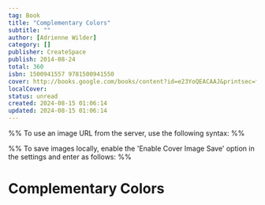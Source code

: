 ```yaml
---
tag: Book
title: "Complementary Colors"
subtitle: ""
author: [Adrienne Wilder]
category: []
publisher: CreateSpace
publish: 2014-08-24
total: 360
isbn: 1500941557 9781500941550
cover: http://books.google.com/books/content?id=e23YoQEACAAJ&printsec=frontcover&img=1&zoom=1&source=gbs_api
localCover: 
status: unread
created: 2024-08-15 01:06:14
updated: 2024-08-15 01:06:14
---
```


%% To use an image URL from the server, use the following syntax: %%


%% To save images locally, enable the 'Enable Cover Image Save' option in the settings and enter as follows: %%


# Complementary Colors